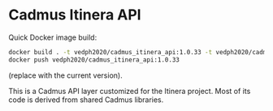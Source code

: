 # Cadmus Itinera API

Quick Docker image build:

```bash
docker build . -t vedph2020/cadmus_itinera_api:1.0.33 -t vedph2020/cadmus_itinera_api:latest
docker push vedph2020/cadmus_itinera_api:1.0.33
```

(replace with the current version).

This is a Cadmus API layer customized for the Itinera project. Most of its code is derived from shared Cadmus libraries.
